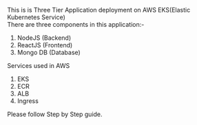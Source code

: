 This is is Three Tier Application deployment on AWS EKS(Elastic Kubernetes Service) </br>
There are three components in this application:- </br>
1. NodeJS (Backend)</br>
2. ReactJS (Frontend)</br>
3. Mongo DB (Database)</br>

Services used in AWS</br>
1. EKS</br>
2. ECR</br>
3. ALB</br>
4. Ingress</br>

Please follow Step by Step guide.
